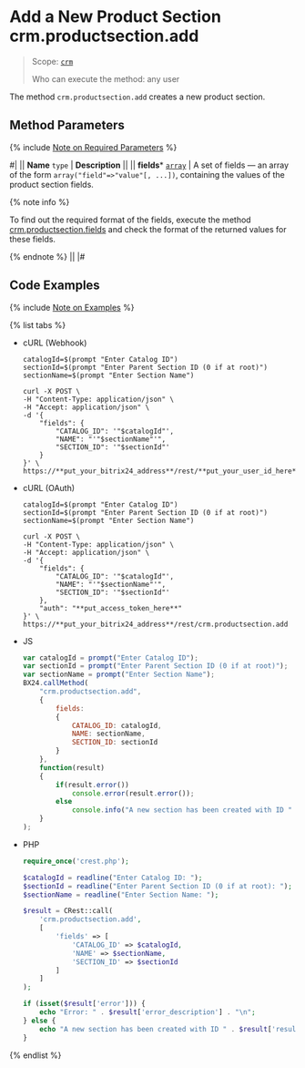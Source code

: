 # Add a New Product Section crm.productsection.add

> Scope: [`crm`](../../../scopes/permissions.md)
>
> Who can execute the method: any user

The method `crm.productsection.add` creates a new product section.

## Method Parameters

{% include [Note on Required Parameters](../../../../_includes/required.md) %}

#|
|| **Name**
`type` | **Description** ||
|| **fields***
[`array`](../../data-types.md) | A set of fields — an array of the form `array("field"=>"value"[, ...])`, containing the values of the product section fields. 

{% note info %}

To find out the required format of the fields, execute the method [crm.productsection.fields](./crm-product-section-fields.md) and check the format of the returned values for these fields. 

{% endnote %}
||
|#

## Code Examples

{% include [Note on Examples](../../../../_includes/examples.md) %}

{% list tabs %}

- cURL (Webhook)

    ```curl
    catalogId=$(prompt "Enter Catalog ID")
    sectionId=$(prompt "Enter Parent Section ID (0 if at root)")
    sectionName=$(prompt "Enter Section Name")

    curl -X POST \
    -H "Content-Type: application/json" \
    -H "Accept: application/json" \
    -d '{
        "fields": {
            "CATALOG_ID": '"$catalogId"',
            "NAME": "'"$sectionName"'",
            "SECTION_ID": '"$sectionId"'
        }
    }' \
    https://**put_your_bitrix24_address**/rest/**put_your_user_id_here**/**put_your_webhook_here**/crm.productsection.add
    ```

- cURL (OAuth)

    ```curl
    catalogId=$(prompt "Enter Catalog ID")
    sectionId=$(prompt "Enter Parent Section ID (0 if at root)")
    sectionName=$(prompt "Enter Section Name")

    curl -X POST \
    -H "Content-Type: application/json" \
    -H "Accept: application/json" \
    -d '{
        "fields": {
            "CATALOG_ID": '"$catalogId"',
            "NAME": "'"$sectionName"'",
            "SECTION_ID": '"$sectionId"'
        },
        "auth": "**put_access_token_here**"
    }' \
    https://**put_your_bitrix24_address**/rest/crm.productsection.add
    ```

- JS

    ```js
    var catalogId = prompt("Enter Catalog ID");
    var sectionId = prompt("Enter Parent Section ID (0 if at root)");
    var sectionName = prompt("Enter Section Name");
    BX24.callMethod(
        "crm.productsection.add",
        {
            fields:
            {
                CATALOG_ID: catalogId,
                NAME: sectionName,
                SECTION_ID: sectionId
            }
        },
        function(result)
        {
            if(result.error())
                console.error(result.error());
            else
                console.info("A new section has been created with ID " + result.data());
        }
    );
    ```

- PHP

    ```php
    require_once('crest.php');

    $catalogId = readline("Enter Catalog ID: ");
    $sectionId = readline("Enter Parent Section ID (0 if at root): ");
    $sectionName = readline("Enter Section Name: ");

    $result = CRest::call(
        'crm.productsection.add',
        [
            'fields' => [
                'CATALOG_ID' => $catalogId,
                'NAME' => $sectionName,
                'SECTION_ID' => $sectionId
            ]
        ]
    );

    if (isset($result['error'])) {
        echo "Error: " . $result['error_description'] . "\n";
    } else {
        echo "A new section has been created with ID " . $result['result'] . "\n";
    }
    ```

{% endlist %}